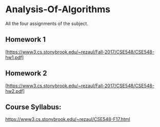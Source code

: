 # Analysis-Of-Algorithms
All the four assignments of the subject.

## Homework 1
[https://www3.cs.stonybrook.edu/~rezaul/Fall-2017/CSE548/CSE548-hw1.pdf]

## Homework 2
[https://www3.cs.stonybrook.edu/~rezaul/Fall-2017/CSE548/CSE548-hw2.pdf]


## Course Syllabus:
https://www3.cs.stonybrook.edu/~rezaul/CSE548-F17.html
